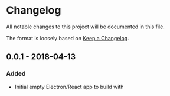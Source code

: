 # Changelog

All notable changes to this project will be documented in this file.

The format is loosely based on [Keep a Changelog].

  [Keep a Changelog]: http://keepachangelog.com/

## 0.0.1 - 2018-04-13

### Added

- Initial empty Electron/React app to build with
